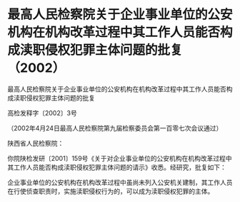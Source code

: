 # 最高人民检察院关于企业事业单位的公安机构在机构改革过程中其工作人员能否构成渎职侵权犯罪主体问题的批复（2002）

 
最高人民检察院关于企业事业单位的公安机构在机构改革过程中其工作人员能否构成渎职侵权犯罪主体问题的批复

高检发释字〔2002〕3号

（2002年4月24日最高人民检察院第九届检察委员会第一百零七次会议通过）

陕西省人民检察院：

你院陕检发研〔2001〕159号《关于对企业事业单位的公安机构在机构改革过程中其工作人员能否构成渎职侵权犯罪主体问题的请示》收悉。经研究，批复如下：

企业事业单位的公安机构在机构改革过程中虽尚未列入公安机关建制，其工作人员在行使侦查职责时，实施渎职侵权行为的，可以成为渎职侵权犯罪的主体。

